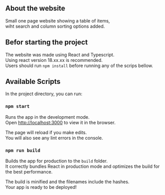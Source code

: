 ## About the website

Small one page website showing a table of items, \
wiht search and column sorting options added.

## Befor starting the project

The website was made using React and Typescript. \
Using react version 18.xx.xx is recommended. \
Users should run `npm install` before running any of the scrips bellow.

## Available Scripts

In the project directory, you can run:

### `npm start`

Runs the app in the development mode.\
Open [http://localhost:3000](http://localhost:3000) to view it in the browser.

The page will reload if you make edits.\
You will also see any lint errors in the console.

### `npm run build`

Builds the app for production to the `build` folder.\
It correctly bundles React in production mode and optimizes the build for the best performance.

The build is minified and the filenames include the hashes.\
Your app is ready to be deployed!
